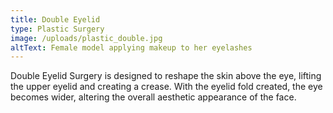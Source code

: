 ```yaml
---
title: Double Eyelid
type: Plastic Surgery
image: /uploads/plastic_double.jpg
altText: Female model applying makeup to her eyelashes
---
```


Double Eyelid Surgery is designed to reshape the skin above the eye, lifting the upper eyelid and creating a crease. With the eyelid fold created, the eye becomes wider, altering the overall aesthetic appearance of the face.
